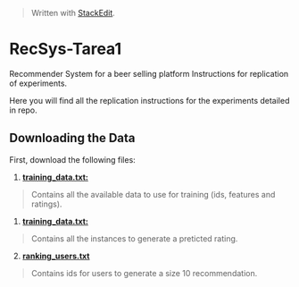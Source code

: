 


> Written with [StackEdit](https://stackedit.io/).
# RecSys-Tarea1

Recommender System for a beer selling platform Instructions for replication of experiments.

Here you will find all the replication instructions for the experiments detailed in repo.

 ## Downloading the Data
First, download the following files:

 1. [ **training_data.txt:** 
](https://github.com/paulanavarretec/RecSys-Tarea1/blob/master/training_data.txt.csv)
 > Contains all the available data to use for training (ids, features and ratings).

 1. [ **training_data.txt:** 
](https://github.com/paulanavarretec/RecSys-Tarea1/blob/master/test_rating_data.csv)
 > Contains all the instances to generate a preticted rating.

 2. [**ranking_users.txt**](https://github.com/paulanavarretec/RecSys-Tarea1/blob/master/ranking_users.txt)
> Contains ids for users to generate a size 10 recommendation. 

<!--stackedit_data:
eyJoaXN0b3J5IjpbMTIzNjgyOTg1MCwtMTU5ODk4NTA1NSwtNT
U1NDAxNjcsLTkxNTA4MzAzNCwxNzQxNzk4NzNdfQ==
-->